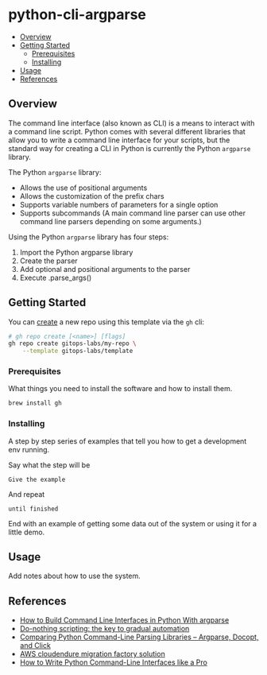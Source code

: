 # python-cli-argparse
- [Overview](#overview)
- [Getting Started](#getting-started)
  - [Prerequisites](#prerequisites)
  - [Installing](#installing)
- [Usage](#usage)
- [References](#references)

## Overview

The command line interface (also known as CLI) is a means to interact with a command line script. Python comes with several different libraries that allow you to write a command line interface for your scripts, but the standard way for creating a CLI in Python is currently the Python `argparse` library.

The Python `argparse` library:

- Allows the use of positional arguments
- Allows the customization of the prefix chars
- Supports variable numbers of parameters for a single option
- Supports subcommands (A main command line parser can use other command line parsers depending on some arguments.)

Using the Python `argparse` library has four steps:

1. Import the Python argparse library
2. Create the parser
3. Add optional and positional arguments to the parser
4. Execute .parse_args()

## Getting Started

You can [create](https://cli.github.com/manual/gh_repo_create) a new repo using this template via the `gh` cli:

```bash
# gh repo create [<name>] [flags]
gh repo create gitops-labs/my-repo \
    --template gitops-labs/template
```

### Prerequisites

What things you need to install the software and how to install them.

```bash
brew install gh
```

### Installing

A step by step series of examples that tell you how to get a development env running.

Say what the step will be

```
Give the example
```

And repeat

```
until finished
```

End with an example of getting some data out of the system or using it for a little demo.

## Usage

Add notes about how to use the system.

## References

- [How to Build Command Line Interfaces in Python With argparse](https://realpython.com/command-line-interfaces-python-argparse/#what-is-a-command-line-interface)
- [Do-nothing scripting: the key to gradual automation](https://blog.danslimmon.com/2019/07/15/do-nothing-scripting-the-key-to-gradual-automation/)
- [Comparing Python Command-Line Parsing Libraries – Argparse, Docopt, and Click](https://realpython.com/comparing-python-command-line-parsing-libraries-argparse-docopt-click/)
- [AWS cloudendure migration factory solution](https://github.com/awslabs/aws-cloudendure-migration-factory-solution)
- [How to Write Python Command-Line Interfaces like a Pro](https://towardsdatascience.com/how-to-write-python-command-line-interfaces-like-a-pro-f782450caf0d)
